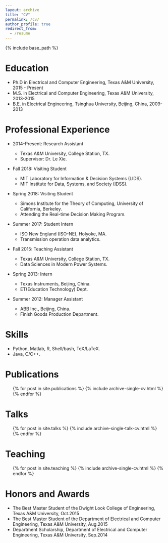 ```yaml
---
layout: archive
title: "CV"
permalink: /cv/
author_profile: true
redirect_from:
  - /resume
---
```


{% include base_path %}

Education
======
* Ph.D in Electrical and Computer Engineering, Texas A&M University, 2015 - Present
* M.S. in Electrical and Computer Engineering, Texas A&M University, 2013-2015
* B.E. in Electrical Engineering, Tsinghua University, Beijing, China, 2009-2013

Professional Experience
======
* 2014-Present: Research Assistant
  * Texas A&M University, College Station, TX.
  * Supervisor: Dr. Le Xie.

* Fall 2018: Visiting Student
  * MIT Laboratory for Information & Decision Systems (LIDS).
  * MIT Institute for Data, Systems, and Society (IDSS).

* Spring 2018: Visiting Student
  * Simons Institute for the Theory of Computing, University of California, Berkeley.
  * Attending the Real-time Decision Making Program.

* Summer 2017: Student Intern
  * ISO New England (ISO-NE), Holyoke, MA.
  * Transmission operation data analytics.

* Fall 2015: Teaching Assistant
  * Texas A&M University, College Station, TX.
  * Data Sciences in Modern Power Systems.

* Spring 2013: Intern
  * Texas Instruments, Beijing, China.
  * ET(Education Technology) Dept.

* Summer 2012: Manager Assistant
  * ABB Inc., Beijing, China.
  * Finish Goods Production Department.
  

Skills
======
* Python, Matlab, R, Shell/bash, TeX/LaTeX.
* Java, C/C++.

Publications
======
  <ul>{% for post in site.publications %}
    {% include archive-single-cv.html %}
  {% endfor %}</ul>
  
Talks
======
  <ul>{% for post in site.talks %}
    {% include archive-single-talk-cv.html %}
  {% endfor %}</ul>
  
Teaching
======
  <ul>{% for post in site.teaching %}
    {% include archive-single-cv.html %}
  {% endfor %}</ul>
  
Honors and Awards
=====
* The Best Master Student of the Dwight Look College of Engineering, Texas A&M University, Oct.2015
* The Best Master Student of the Department of Electrical and Computer Engineering, Texas A&M University, Aug.2015
* Department Scholarship, Department of Electrical and Computer Engineering, Texas A&M University, Sep.2014